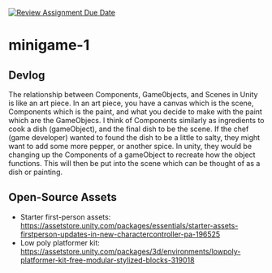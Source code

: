 [![Review Assignment Due Date](https://classroom.github.com/assets/deadline-readme-button-22041afd0340ce965d47ae6ef1cefeee28c7c493a6346c4f15d667ab976d596c.svg)](https://classroom.github.com/a/d-DorLAf)
# minigame-1
## Devlog

The relationship between Components, Game0bjects, and Scenes in Unity is like an art piece. In an art piece, you have a canvas which is the scene, Components which is the paint, and what you decide to make with the paint which are the GameObjecs. I think of Components similarly as ingredients to cook a dish (gameObject), and the final dish to be the scene. If the chef (game developer) wanted to found the dish to be a little to salty, they might want to add some more pepper, or another spice. In unity, they would be changing up the Components of a gameObject to recreate how the object functions. This will then be put into the scene which can be thought of as a dish or painting.

## Open-Source Assets
- Starter first-person assets: https://assetstore.unity.com/packages/essentials/starter-assets-firstperson-updates-in-new-charactercontroller-pa-196525
- Low poly platformer kit: https://assetstore.unity.com/packages/3d/environments/lowpoly-platformer-kit-free-modular-stylized-blocks-319018 
